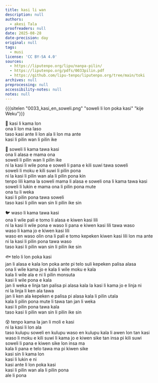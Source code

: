 ```yaml
---
title: kasi li wan
description: null
authors:
  - akesi Tala
proofreaders: null
date: 2025-08-28
date-precision: day
original: null
tags:
  - musi
license: 'CC BY-SA 4.0'
sources:
  - https://liputenpo.org/lipu/nanpa-pilin/
  - https://liputenpo.org/pdfs/0033pilin.pdf
  - https://github.com/lipu-tenpo/liputenpo.org/tree/main/toki
archives: null
preprocessing: null
accessibility-notes: null
notes: null
---
```



{{{sitelen "0033_kasi_en_soweli.png" "soweli li lon poka kasi" "kije Weku"}}}

🌱 kasi li kama lon  
ona li lon ma laso  
taso kasi ante li lon ala li lon ma ante  
kasi li pilin wan li pilin ike  

🦔 soweli li kama tawa kasi  
ona li alasa e mama ona  
soweli li pilin wan li pilin ike  
ni la kasi li wile pona e soweli li pana e kili suwi tawa soweli  
soweli li moku e kili suwi li pilin pona  
ni la kasi li pilin wan ala li pilin pona kin  
tenpo lili kama la soweli mama li alasa e soweli ona li kama tawa kasi  
soweli li lukin e mama ona li pilin pona mute  
ona tu li weka  
kasi li pilin pona tawa soweli  
taso kasi li pilin wan sin li pilin ike sin  

🐦 waso li kama tawa kasi  
ona li wile pali e tomo li alasa e kiwen kasi lili  
ni la kasi li wile pona e waso li pana e kiwen kasi lili tawa waso  
waso li kama jo e kiwen kasi lili  
waso en waso olin ona li pali e tomo kepeken kiwen kasi lili lon ma ante  
ni la kasi li pilin pona tawa waso  
taso kasi li pilin wan sin li pilin ike sin  

🐟 telo li lon poka kasi  
jan li alasa e kala lon poka ante pi telo suli kepeken palisa alasa  
ona li wile kama jo e kala li wile moku e kala  
kala li wile ala e ni li pilin monsuta  
kasi li wile pona e kala  
jan li weka e linja tan palisa pi alasa kala la kasi li kama jo e linja ni  
ni la linja li ken ala tawa  
jan li ken ala kepeken e palisa pi alasa kala li pilin utala  
kala li pilin pona mute li tawa tan jan li weka  
kasi li pilin pona tawa kala  
taso kasi li pilin wan sin li pilin ike sin  

😵 tenpo kama la jan li moli e kasi  
ni la kasi li lon ala  
taso kulupu soweli en kulupu waso en kulupu kala li awen lon tan kasi  
waso li moku e kili suwi li kama jo e kiwen sike tan insa pi kili suwi  
soweli li pana e kiwen sike lon insa ma  
kala li pana e telo tawa ma pi kiwen sike  
kasi sin li kama lon  
kasi li lukin e ni  
kasi ante li lon poka kasi  
kasi li pilin wan ala li pilin pona  
ale li pona
